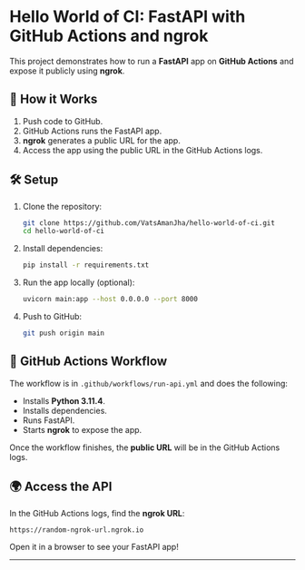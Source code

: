 # Hello World of CI: FastAPI with GitHub Actions and ngrok

This project demonstrates how to run a **FastAPI** app on **GitHub Actions** and expose it publicly using **ngrok**.

## 🚀 How it Works
1. Push code to GitHub.
2. GitHub Actions runs the FastAPI app.
3. **ngrok** generates a public URL for the app.
4. Access the app using the public URL in the GitHub Actions logs.

## 🛠️ Setup

1. Clone the repository:
   ```bash
   git clone https://github.com/VatsAmanJha/hello-world-of-ci.git
   cd hello-world-of-ci
   ```

2. Install dependencies:
   ```bash
   pip install -r requirements.txt
   ```

3. Run the app locally (optional):
   ```bash
   uvicorn main:app --host 0.0.0.0 --port 8000
   ```

4. Push to GitHub:
   ```bash
   git push origin main
   ```

## 📝 GitHub Actions Workflow

The workflow is in `.github/workflows/run-api.yml` and does the following:
- Installs **Python 3.11.4**.
- Installs dependencies.
- Runs FastAPI.
- Starts **ngrok** to expose the app.

Once the workflow finishes, the **public URL** will be in the GitHub Actions logs.

## 🌍 Access the API

In the GitHub Actions logs, find the **ngrok URL**:
```sh
https://random-ngrok-url.ngrok.io
```
Open it in a browser to see your FastAPI app!

---